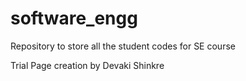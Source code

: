 # software_engg
Repository to store all the student codes for SE course

Trial Page creation by Devaki Shinkre

